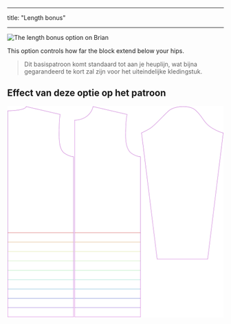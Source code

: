 - - -
title: "Length bonus"
- - -

![The length bonus option on Brian](./lengthbonus.svg)

This option controls how far the block extend below your hips.

> Dit basispatroon komt standaard tot aan je heuplijn, wat bijna gegarandeerd te kort zal zijn voor het uiteindelijke kledingstuk.

## Effect van deze optie op het patroon

![This image shows the effect of this option by superimposing several variants that have a different value for this option](brian_lengthbonus_sample.svg "Effect of this option on the pattern")
